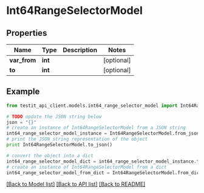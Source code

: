 # Int64RangeSelectorModel


## Properties
Name | Type | Description | Notes
------------ | ------------- | ------------- | -------------
**var_from** | **int** |  | [optional] 
**to** | **int** |  | [optional] 

## Example

```python
from testit_api_client.models.int64_range_selector_model import Int64RangeSelectorModel

# TODO update the JSON string below
json = "{}"
# create an instance of Int64RangeSelectorModel from a JSON string
int64_range_selector_model_instance = Int64RangeSelectorModel.from_json(json)
# print the JSON string representation of the object
print Int64RangeSelectorModel.to_json()

# convert the object into a dict
int64_range_selector_model_dict = int64_range_selector_model_instance.to_dict()
# create an instance of Int64RangeSelectorModel from a dict
int64_range_selector_model_from_dict = Int64RangeSelectorModel.from_dict(int64_range_selector_model_dict)
```
[[Back to Model list]](../README.md#documentation-for-models) [[Back to API list]](../README.md#documentation-for-api-endpoints) [[Back to README]](../README.md)


